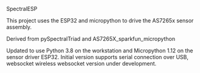 SpectralESP

This project uses the ESP32 and micropython to drive the AS7265x sensor assembly.

Derived from pySpectralTriad and AS7265X_sparkfun_micropython

Updated to use Python 3.8 on the workstation and Micropython 1.12 on the sensor driver ESP32.  Initial version supports serial connection over USB, websocket wireless websocket version under development.
